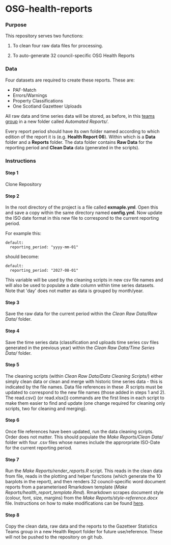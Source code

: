 # OSG-health-reports
### Purpose
This repository serves two functions:

1. To clean four raw data files for processing.

2. To auto-generate 32 council-specific OSG Health Reports

### Data
Four datasets are required to create these reports. These are:

* PAF-Match
* Errors/Warnings
* Property Classifications
* One Scotland Gazetteer Uploads

All raw data and time series data will be stored, as before,  in this [teams group](https://impservihub.sharepoint.com/:f:/s/GazetteerStatistics/EhllI09nuMhJofC8-g_PKUUBsmlZWA8jDYSETXe2wGvC7g?e=iXb1uy) in a new folder called *Automated Reports/*.

Every report period should have its own folder named according to which edition of the report it is (e.g. **Health Report 06**). Within which is a **Data** folder and a **Reports** folder. The data folder contains **Raw Data** for the reporting period and **Clean Data** data (generated in the scripts). 

### Instructions

#### Step 1
Clone Repository

####  Step 2
In the root directory of the  project is a file called **exmaple.yml**. Open this and save a copy within the same directory named **config.yml**. Now update the ISO date format in this new file to correspond to the current reporting period.

For example this:
```
default:
  reporting_period: "yyyy-mm-01"
```
should become:
```
default:
  reporting_period: "2027-08-01"
```
This variable will be used by the cleaning scripts in new csv file names and will also be used to populate a date column within time series datasets. Note that 'day' does not matter as data is grouped by month/year.

#### Step 3
Save the raw data for the current period within the *Clean Raw Data/Raw Data/* folder.

#### Step 4
Save the time series data (classification and uploads time series csv files generated in the previous year) within the *Clean Raw Data/Time Series Data/* folder.

#### Step 5
The cleaning scripts (within *Clean Raw Data/Data Cleaning Scripts/*) either simply clean data or clean and merge with historic time series data - this is indicated by the file names. Data file references in these .R scripts must be updated to correspond to the new file names (those added in steps 1 and 2). The read.csv() (or read.xlsx()) commands are the first lines in each script to make them easier to find and update (one change required for cleaning only scripts, two for cleaning and merging).

#### Step 6
Once file references have been updated, run the data cleaning scripts. Order does not matter. This should populate the *Make Reports/Clean Data/* folder with four .csv files whose names include the approrpriate ISO-Date for the current reporting period.

#### Step 7
Run the *Make Reports/render_reports.R* script. 
This reads in the clean data from file, reads in the plotting and helper functions (which generate the 10 barplots in the report), and then renders 32 council-specific word document reports from a parameterised Rmarkdown template (*Make Reports/health_report_template.Rmd*). Rmarkdown scrapes document style (colour, font, size, margins) from the *Make Reports/style-reference.docx* file. Instructions on how to make modifications can be found [here](https://rmarkdown.rstudio.com/articles_docx.html).

#### Step 8
Copy the clean data, raw data and the reports to the Gazetteer Statistics Teams group in a new Health Report folder for future use/reference. These will not be pushed to the repository on git hub.
